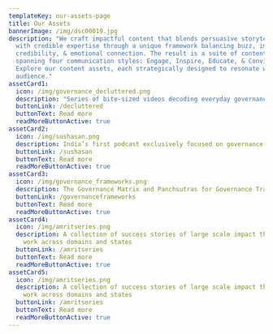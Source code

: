 ```yaml
---
templateKey: our-assets-page
title: Our Assets
bannerImage: /img/dsc00019.jpg
description: "We craft impactful content that blends persuasive storytelling
  with credible expertise through a unique framework balancing buzz, impact,
  credibility, & emotional connection. The result is a suite of content assets
  spanning four communication styles: Engage, Inspire, Educate, & Convince.
  Explore our content assets, each strategically designed to resonate with the
  audience."
assetCard1:
  icon: /img/governance_decluttered.png
  description: "Series of bite-sized videos decoding everyday governance topics "
  buttonLink: /decluttered
  buttonText: Read more
  readMoreButtonActive: true
assetCard2:
  icon: /img/sushasan.png
  description: India’s first podcast exclusively focused on governance
  buttonLink: /sushasan
  buttonText: Read more
  readMoreButtonActive: true
assetCard3:
  icon: /img/governance_frameworks.png
  description: The Governance Matrix and Panchsutras for Governance Transformation
  buttonLink: /governanceframeworks
  buttonText: Read more
  readMoreButtonActive: true
assetCard4:
  icon: /img/amritseries.png
  description: A collection of success stories of large scale impact through our
    work across domains and states
  buttonLink: /amritseries
  buttonText: Read more
  readMoreButtonActive: true
assetCard5:
  icon: /img/amritseries.png
  description: A collection of success stories of large scale impact through our
    work across domains and states
  buttonLink: /amritseries
  buttonText: Read more
  readMoreButtonActive: true
---
```

